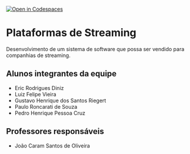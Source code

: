[![Open in Codespaces](https://classroom.github.com/assets/launch-codespace-7f7980b617ed060a017424585567c406b6ee15c891e84e1186181d67ecf80aa0.svg)](https://classroom.github.com/open-in-codespaces?assignment_repo_id=10848478)

# Plataformas de Streaming

Desenvolvimento de um sistema de software que possa ser vendido para companhias de streaming.

## Alunos integrantes da equipe

* Eric Rodrigues Diniz
* Luiz Felipe Vieira
* Gustavo Henrique dos Santos Riegert
* Paulo Roncarati de Souza
* Pedro Henrique Pessoa Cruz

## Professores responsáveis

* João Caram Santos de Oliveira
